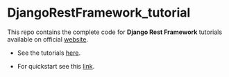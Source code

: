 # DjangoRestFramework_tutorial

This repo contains the complete code for **Django Rest Framework** tutorials available on official [website](https://www.django-rest-framework.org/).

- See the tutorials [here](https://www.django-rest-framework.org/tutorial/1-serialization/).

- For quickstart see this [link](https://www.django-rest-framework.org/tutorial/quickstart/).
